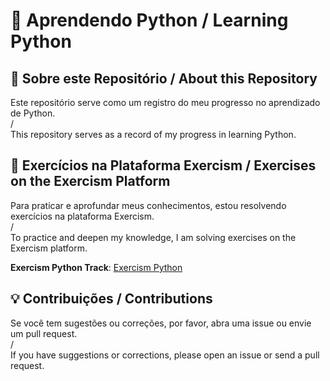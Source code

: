 # 📘 Aprendendo Python / Learning Python 

## 📝 Sobre este Repositório / About this Repository 

Este repositório serve como um registro do meu progresso no aprendizado de Python.  
/  
This repository serves as a record of my progress in learning Python. 

## 🧩 Exercícios na Plataforma Exercism / Exercises on the Exercism Platform 

Para praticar e aprofundar meus conhecimentos, estou resolvendo exercícios na plataforma Exercism.  
/  
To practice and deepen my knowledge, I am solving exercises on the Exercism platform. 

**Exercism Python Track**: [Exercism Python](https://exercism.org/tracks/python) 

## 💡 Contribuições / Contributions 

Se você tem sugestões ou correções, por favor, abra uma issue ou envie um pull request.  
/  
If you have suggestions or corrections, please open an issue or send a pull request.
